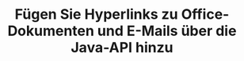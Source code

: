 ---
############################# Static ############################
layout: "auto-gen-gist"
draft: false
path: "de/assembly/java/hyperlink/docm/"
otherformats: PDF HTML XPS TIFF MHTML TXT XAML EPUB SVG PS PCL XML OTT OXPS MD POT OTP DOC DOCX DOT DOTX DOTM RTF ODT OTT XLS XLT XLSX XLSM XLTX XLTM XLSB ODS PPT PPTX PPTM PPS PPSX PPSM  POTX POTM ODP EML EMLX MSG 

############################# Head ############################
head_title: "Hyperlinks zu Office DOCM-Dokumenten und -Berichten über die Java-API hinzufügen"
head_description: "GroupDocs.Assembl für Java unterstützt das dynamische Einfügen von Hyperlinks zu Office- und E-Mail-Dokumenten wie PDF DOCX, RTF, XLSX, PPTX, EML, MSG und mehr in Java-Apps."

############################# Header ############################
title: "Fügen Sie Hyperlinks zu Office-Dokumenten und E-Mails über die Java-API hinzu"
description: "GroupDocs.Assembly Java API ermöglicht Softwareexperten das programmgesteuerte Hinzufügen von Hyperlinks zu E-Mail-Nachrichten und Office-Dokumenten wie PDF DOC, DOCX, RTF, XLSX, CSV, PPTX, MSG und mehr."

######################### Download Button #######################
button:
    enable: true

############################# About ############################
about:
    enable: true
    title: "Wie verwende ich die Java-API, um Hyperlinks zu Office- und E-Mail-Dokumenten hinzuzufügen?"
    content: |
      Ein Hyperlink ist ein Wort, ein Satz oder ein Bild, auf das Sie klicken können, um zu einem neuen Dokument oder einem neuen Abschnitt innerhalb des aktuellen Dokuments zu springen. Hyperlinks sind das Rückgrat des World Wide Web und werden für viele notwendige Funktionen im World Wide Web verwendet. GroupDocs.Assembly für Java ist eine API zur Dokumentautomatisierung und Berichterstellung, die Softwareentwicklern hilft, Hyperlinks dynamisch in ihre Dokumente oder Berichte einzufügen. Die API ist sehr stabil und unterstützt vollständig mehrere erweiterte Funktionen im Zusammenhang mit der Verwaltung von Hyperlinks, wie z Links, Text statt Hyperlink anzeigen und vieles mehr. Einige sehr gängige Dokumenttypen wie PDF, HTML, Outlook-E-Mail, Microsoft Office Word, Excel-Arbeitsblätter, PowerPoint-Präsentationen usw. werden vollständig unterstützt.

############################# content ############################
steps:
    enable: true
    block:
    - title_left: "Hyperlinks zu Textverarbeitungsdokumenten über Java einfügen"
      content_left: |
       GroupDocs.Assembly Java API unterstützt vollständig das Einfügen und Bearbeiten von Hyperlinks in verschiedene häufig verwendete Dokumentformate. Das folgende Java-Codebeispiel zeigt, wie Sie Hyperlinks in ein Microsoft Word-Dokument einfügen.

      title_right: "Hyperlinks in DOCM Dokument über Java einfügen"
      content_right: |
        * Einrichten von Quell- und Zieldokumenten
        * Legen Sie den Uri-Ausdruck fest und zeigen Sie den Textausdruck an
        * Erstellen Sie eine Instanz der Klasse [DocumentAssembler](https://apireference.groupdocs.com/assembly/java/com.groupdocs.assembly/DocumentAssembler).
        * Rufen Sie auf [AssembleDocument](https://apireference.groupdocs.com/assembly/java/com.groupdocs.assembly/DocumentAssembler#assembleDocument-java.io.InputStream-java.io.OutputStream-com.groupdocs.assembly.LoadSaveOptions-com.groupdocs.assembly.DataSourceInfo...-) Methode zum Zusammenstellen des Dokuments. Es unterstützt
          * Stream zum Lesen eines Vorlagendokuments.
          * Stream, um das resultierende Dokument zu schreiben.
          * Zusätzliche Optionen zum Laden und Speichern von Dokumenten.
          * Informationen zu Datenquellenobjekten.

      gisthash: "ecae8e7f8626f52f4dda03e76c96ff57"
      gistfile: "add_hyperlinks_to_word_documents.java"

    - title_left: "Hyperlinks in Tabellenkalkulationen über Java hinzufügen"
      content_left: |
        GroupDocs.Assembly Java API ermöglicht Computerprogrammierern das einfache Einfügen und Ändern von Hyperlinks in ihren Spreadsheet-Dokumenten. Sie können einfach auf den Standort zugreifen, ihn bearbeiten oder durch einen neuen ersetzen. Der folgende Java-Code zeigt, wie einfach Programmierer Hyperlinks in ihre Spreadsheets einfügen können.

      title_right: "So fügen Sie Hyperlinks in die DOCM-Datei ein"
      content_right: |
        * Einrichten von Quell- und Ziel-Tabellenkalkulationsdateien
        * Legen Sie den Uri-Ausdruck fest und zeigen Sie den Textausdruck an
        * Erstellen Sie eine Instanz der Klasse [DocumentAssembler](https://apireference.groupdocs.com/assembly/java/com.groupdocs.assembly/DocumentAssembler).
        * Rufen Sie auf [AssembleDocument](https://apireference.groupdocs.com/assembly/java/com.groupdocs.assembly/DocumentAssembler#assembleDocument-java.io.InputStream-java.io.OutputStream-com.groupdocs.assembly.LoadSaveOptions-com.groupdocs.assembly.DataSourceInfo...-) Methode zum Zusammenstellen des Dokuments. Es unterstützt
          * Stream zum Lesen eines Vorlagendokuments.
          * Stream, um das resultierende Dokument zu schreiben.
          * Zusätzliche Optionen zum Laden und Speichern von Dokumenten.
          * Informationen zu Datenquellenobjekten.

      gisthash: "92bbf74f1dd23e5f7c6e5b5db0ff2504"
      gistfile: "add_hyperlinks_in_ spreadsheet_documents.java"

    - title_left: "Hyperlinks zu PowerPoint-Präsentation über Java einfügen"
      content_left: |
       GroupDocs.Assembly Java API macht es Programmierern leicht, ihre Aufgaben im Zusammenhang mit der Dokumentenverwaltung zu erledigen. Hier ist ein Java-Codebeispiel, das zeigt, wie einfach Softwareprogrammierer auf ihre PowerPoint-Präsentationsdokumente zugreifen und darin Hyperlinks einfügen können.

      title_right: "So fügen Sie Hyperlinks in Präsentationen ein"
      content_right: |
        * Einrichten von Quell- und Zielpräsentationsdateien
        * Legen Sie Uri fest und zeigen Sie Textausdrücke an
        * Erstellen Sie eine Instanz der Klasse [DocumentAssembler](https://apireference.groupdocs.com/assembly/java/com.groupdocs.assembly/DocumentAssembler).
        * Rufen Sie auf [AssembleDocument](https://apireference.groupdocs.com/assembly/java/com.groupdocs.assembly/DocumentAssembler#assembleDocument-java.io.InputStream-java.io.OutputStream-com.groupdocs.assembly.LoadSaveOptions-com.groupdocs.assembly.DataSourceInfo...-) Methode zum Zusammenstellen des Dokuments. Es unterstützt
          * Stream zum Lesen eines Vorlagendokuments.
          * Stream, um das resultierende Dokument zu schreiben.
          * Zusätzliche Optionen zum Laden und Speichern von Dokumenten.
          * Informationen zu Datenquellenobjekten.

      gisthash: "06535fd50bfd353db586671a504d2783"
      gistfile: "add_hyperlinks_in_ presentation_documents.java"

    - title_left: "Verwenden Sie die Java-API, um Hyperlinks in E-Mails hinzuzufügen"
      content_left: |
       GroupDocs.Assembly für Java erleichtert Softwareentwicklern das Hinzufügen von Hyperlinks zu ihren E-Mail-Nachrichten mit nur wenigen Zeilen Java-Code. Das folgende Beispiel zeigt, wie einfach Entwickler Hyperlinks in ihre E-Mail-Dokumente einfügen und an andere Benutzer in ihren eigenen Java-Apps senden können.

      title_right: "So fügen Sie Hyperlinks zu E-Mails hinzu"
      content_right: |
        * Einrichten von Quell- und Ziel-Tabellenkalkulationsdateien
        * Legen Sie Uri fest und zeigen Sie Textausdrücke an
        * Erstellen Sie eine Instanz der Klasse [DocumentAssembler](https://apireference.groupdocs.com/assembly/java/com.groupdocs.assembly/DocumentAssembler).
        * Rufen Sie auf [AssembleDocument](https://apireference.groupdocs.com/assembly/java/com.groupdocs.assembly/DocumentAssembler#assembleDocument-java.io.InputStream-java.io.OutputStream-com.groupdocs.assembly.LoadSaveOptions-com.groupdocs.assembly.DataSourceInfo...-) Methode zum Zusammenstellen des Dokuments. Es unterstützt
          * Stream zum Lesen eines Vorlagendokuments.
          * Stream, um das resultierende Dokument zu schreiben.
          * Zusätzliche Optionen zum Laden und Speichern von Dokumenten.
          * Informationen zu Datenquellenobjekten.

      gisthash: "551cef5d45d08caa851d483a705114bb"
      gistfile: "add_hyperlinks_in_email_documents.java"  

    - title_left: "System Anforderungen"
      content_left: |
        GroupDocs.Assembly-Java-APIs werden auf allen wichtigen Plattformen und Betriebssystemen unterstützt. Es kann Dokumente in Microsoft Word, Excel, PowerPoint, Outlook, OpenOffice und über 50 anderen Formaten erstellen. Eine vollständige Anleitung zu den Systemanforderungen finden Sie unter [Systemanforderungen](https://docs.groupdocs.com/assembly/java/system-requirements/). Bevor Sie den folgenden Code ausführen, stellen Sie bitte sicher, dass die folgenden Voraussetzungen auf Ihrem installiert sind System:
         * Betriebssysteme: Microsoft Windows, Linux, MacOS
         * Unterstützung für Java-Versionen: J2SE 7.0 (1.7), J2SE 8.0 (1.8) oder höher
         * Holen Sie sich die neueste Version der GroupDocs.Assembly-Java-APIs von [Maven](https://mvnrepository.com/artifact/com.groupdocs/groupdocs-assembly/)
        
      title_right: "Warum GroupDocs.Assembly verwenden"
      content_right: |
        * Erstellen Sie benutzerdefinierte Dokumente aus Vorlagen.
        * E-Mail-Anhänge dynamisch anhängen.
        * Zum Erstellen und Automatisieren von Dokumenten ist keine zusätzliche Software erforderlich.
        * Generiert ein Ausgabedokument basierend auf der Datenquelle.
        * Fügen Sie den Dokumentinhalt dynamisch in den Bericht ein
        * Wenden Sie die Formel während der Tabellenkalkulation an.
        * Bietet Unterstützung für mehrere Datenformate
        * Unterstützung für sequentielle Datenoperationen.

demos:
    enable: true
        

more_formats:
    enable: true


back_to_top:
    enable: true
---